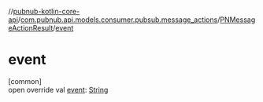 //[pubnub-kotlin-core-api](../../../index.md)/[com.pubnub.api.models.consumer.pubsub.message_actions](../index.md)/[PNMessageActionResult](index.md)/[event](event.md)

# event

[common]\
open override val [event](event.md): [String](https://kotlinlang.org/api/latest/jvm/stdlib/kotlin-stdlib/kotlin/-string/index.html)
